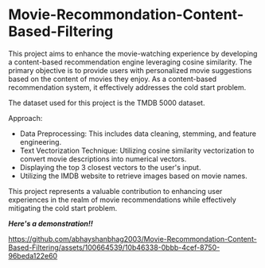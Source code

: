 # Movie-Recommondation-Content-Based-Filtering

This project aims to enhance the movie-watching experience by developing a content-based recommendation engine leveraging cosine similarity. The primary objective is to provide users with personalized movie suggestions based on the content of movies they enjoy. As a content-based recommendation system, it effectively addresses the cold start problem.

The dataset used for this project is the TMDB 5000 dataset.

Approach:
- Data Preprocessing: This includes data cleaning, stemming, and feature engineering.
- Text Vectorization Technique: Utilizing cosine similarity vectorization to convert movie descriptions into numerical vectors.
- Displaying the top 3 closest vectors to the user's input.
- Utilizing the IMDB website to retrieve images based on movie names.

This project represents a valuable contribution to enhancing user experiences in the realm of movie recommendations while effectively mitigating the cold start problem.


_**Here's a demonstration!!**_

https://github.com/abhayshanbhag2003/Movie-Recommondation-Content-Based-Filtering/assets/100664539/10b46338-0bbb-4cef-8750-96beda122e60

